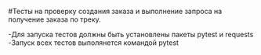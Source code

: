 
#Тесты на проверку создания заказа и выполнение запроса на получение заказа по треку.

-Для запуска тестов должны быть установлены пакеты pytest и requests
-Запуск всех тестов выполянется командой pytest